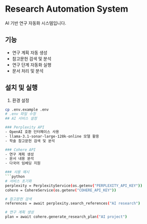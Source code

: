 # Research Automation System

AI 기반 연구 자동화 시스템입니다.

## 기능

- 연구 계획 자동 생성
- 참고문헌 검색 및 분석
- 연구 단계 자동화 실행
- 문서 처리 및 분석

## 설치 및 실행

1. 환경 설정
```bash
cp .env.example .env
# .env 파일 수정
## AI 서비스 설정

### Perplexity API
- OpenAI 호환 인터페이스 사용
- llama-3.1-sonar-large-128k-online 모델 활용
- 학술 참고문헌 검색 및 분석

### Cohere API
- 연구 계획 생성
- 문서 내용 분석
- 다국어 임베딩 지원

### 사용 예시
```python
# 서비스 초기화
perplexity = PerplexityService(os.getenv("PERPLEXITY_API_KEY"))
cohere = CohereService(os.getenv("COHERE_API_KEY"))

# 참고문헌 검색
references = await perplexity.search_references("AI research")

# 연구 계획 생성
plan = await cohere.generate_research_plan("AI project")
```
